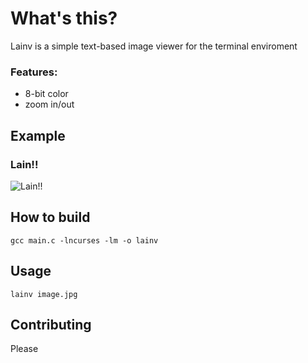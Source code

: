<h1> What's this? </h1>

Lainv is a simple text-based image viewer for the terminal enviroment

<h3>Features:</h3>

* 8-bit color
* zoom in/out

<h2>Example</h2>

  <h3>Lain!!</h3>
  
![Lain!!](https://i.imgur.com/scUcd41.png)

<h2> How to build </h2>

```
gcc main.c -lncurses -lm -o lainv
```

<h2> Usage </h2>

```
lainv image.jpg
```

<h2> Contributing </h2>

Please
